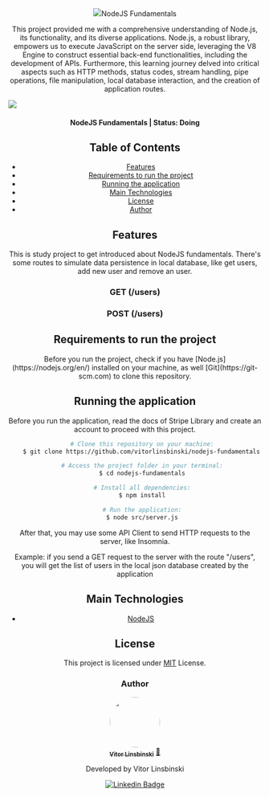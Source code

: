 <div align="center">
  <img src="./assets/node-logo.svg />
</div>

<h1 align = "center">NodeJS Fundamentals</h1>

<p>This project provided me with a comprehensive understanding of Node.js, its functionality, and its diverse applications. Node.js, a robust library, empowers us to execute JavaScript on the server side, leveraging the V8 Engine to construct essential back-end functionalities, including the development of APIs. Furthermore, this learning journey delved into critical aspects such as HTTP methods, status codes, stream handling, pipe operations, file manipulation, local database interaction, and the creation of application routes.</p>

<div align="center">
  <div style="display: flex; justify-content: space-between; align-items: center;">
    <img src="https://img.shields.io/static/v1?label=node&message=v18.7.1&color=blue&style=plastic&logo="/>
  </div>
</div>

<h4 align="center"> 
	NodeJS Fundamentals | Status: Doing 
</h4>

## Table of Contents

- [Features](#features)
- [Requirements to run the project](#requirements-to-run-the-project)
- [Running the application](#running-the-application)
- [Main Technologies](#main-technologies)
- [License](#license)
- [Author](#author)

## Features

This is study project to get introduced about NodeJS fundamentals. There's some routes to simulate data persistence in local database, like get users, add new user and remove an user.

### GET (/users)

### POST (/users)

## Requirements to run the project

<p>Before you run the project, check if you have [Node.js](https://nodejs.org/en/) installed on your machine, as well [Git](https://git-scm.com) to clone this repository.</p>

## Running the application

<p>Before you run the application, read the docs of Stripe Library and create an account to proceed with this project.</p>

```bash
    # Clone this repository on your machine:
    $ git clone https://github.com/vitorlinsbinski/nodejs-fundamentals.git

    # Access the project folder in your terminal:
    $ cd nodejs-fundamentals

    # Install all dependencies:
    $ npm install

    # Run the application:
    $ node src/server.js
```

<p>After that, you may use some API Client to send HTTP requests to the server, like Insomnia.</p>

<span>Example: if you send a GET request to the server with the route "/users", you will get the list of users in the local json database created by the application</span>

## Main Technologies

- [NodeJS](https://nodejs.org/)

## License

This project is licensed under [MIT](https://choosealicense.com/licenses/mit/) License.

### Author

<a href="https://github.com/vitorlinsbinski">
 <img style="border-radius: 50%;" src="https://avatars.githubusercontent.com/u/69444717?v=4" width="100px;" alt=""/>
 <br />
 <sub><b>Vitor Linsbinski</b></sub></a> <a href="https://github.com/vitorlinsbinski" title="">🚀</a>

Developed by Vitor Linsbinski

[![Linkedin Badge](https://img.shields.io/badge/-Vitor-blue?style=flat-square&logo=Linkedin&logoColor=white&link=https://www.linkedin.com/in/vitorlinsbinski/)](https://www.linkedin.com/in/vitorlinsbinski/)

```

```

